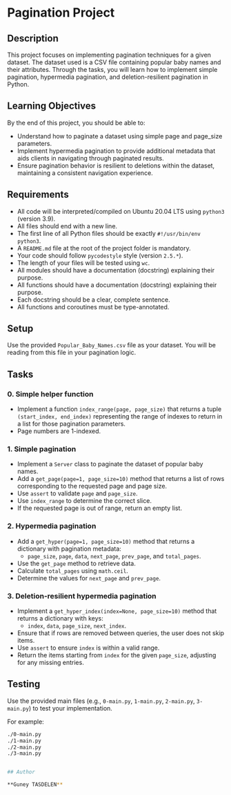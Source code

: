 # Pagination Project

## Description

This project focuses on implementing pagination techniques for a given dataset. The dataset used is a CSV file containing popular baby names and their attributes. Through the tasks, you will learn how to implement simple pagination, hypermedia pagination, and deletion-resilient pagination in Python.

## Learning Objectives

By the end of this project, you should be able to:

- Understand how to paginate a dataset using simple page and page_size parameters.
- Implement hypermedia pagination to provide additional metadata that aids clients in navigating through paginated results.
- Ensure pagination behavior is resilient to deletions within the dataset, maintaining a consistent navigation experience.

## Requirements

- All code will be interpreted/compiled on Ubuntu 20.04 LTS using `python3` (version 3.9).
- All files should end with a new line.
- The first line of all Python files should be exactly `#!/usr/bin/env python3`.
- A `README.md` file at the root of the project folder is mandatory.
- Your code should follow `pycodestyle` style (version `2.5.*`).
- The length of your files will be tested using `wc`.
- All modules should have a documentation (docstring) explaining their purpose.
- All functions should have a documentation (docstring) explaining their purpose.
- Each docstring should be a clear, complete sentence.
- All functions and coroutines must be type-annotated.

## Setup

Use the provided `Popular_Baby_Names.csv` file as your dataset. You will be reading from this file in your pagination logic.

## Tasks

### 0. Simple helper function

- Implement a function `index_range(page, page_size)` that returns a tuple `(start_index, end_index)` representing the range of indexes to return in a list for those pagination parameters.
- Page numbers are 1-indexed.

### 1. Simple pagination

- Implement a `Server` class to paginate the dataset of popular baby names.
- Add a `get_page(page=1, page_size=10)` method that returns a list of rows corresponding to the requested page and page size.
- Use `assert` to validate `page` and `page_size`.
- Use `index_range` to determine the correct slice.
- If the requested page is out of range, return an empty list.

### 2. Hypermedia pagination

- Add a `get_hyper(page=1, page_size=10)` method that returns a dictionary with pagination metadata:
  - `page_size`, `page`, `data`, `next_page`, `prev_page`, and `total_pages`.
- Use the `get_page` method to retrieve data.
- Calculate `total_pages` using `math.ceil`.
- Determine the values for `next_page` and `prev_page`.

### 3. Deletion-resilient hypermedia pagination

- Implement a `get_hyper_index(index=None, page_size=10)` method that returns a dictionary with keys:
  - `index`, `data`, `page_size`, `next_index`.
- Ensure that if rows are removed between queries, the user does not skip items.
- Use `assert` to ensure `index` is within a valid range.
- Return the items starting from `index` for the given `page_size`, adjusting for any missing entries.

## Testing

Use the provided main files (e.g., `0-main.py`, `1-main.py`, `2-main.py`, `3-main.py`) to test your implementation.

For example:

```bash
./0-main.py
./1-main.py
./2-main.py
./3-main.py


## Author

**Guney TASDELEN**
